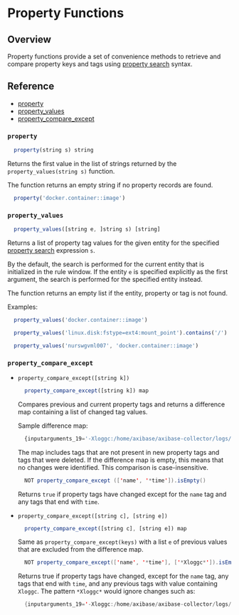 # Property Functions

## Overview

Property functions provide a set of convenience methods to retrieve and compare property keys and tags using [property search](property-search.md) syntax.

## Reference

* [property](#property)
* [property_values](#property_values)
* [property_compare_except](#property_compare_except)

### `property`

```javascript
  property(string s) string
```

Returns the first value in the list of strings returned by the `property_values(string s)` function. 

The function returns an empty string if no property records are found.

```javascript
  property('docker.container::image')
```

### `property_values`

```javascript
  property_values([string e, ]string s) [string]
```

Returns a list of property tag values for the given entity for the specified [property search](property-search.md) expression `s`.

By the default, the search is performed for the current entity that is initialized in the rule window. If the entity `e` is specified explicitly as the first argument, the search is performed for the specified entity instead.

The function returns an empty list if the entity, property or tag is not found.

Examples:

```javascript
  property_values('docker.container::image')
```

```javascript
  property_values('linux.disk:fstype=ext4:mount_point').contains('/')
```

```javascript
  property_values('nurswgvml007', 'docker.container::image')
```

### `property_compare_except`

* `property_compare_except([string k])`

  ```javascript
    property_compare_except([string k]) map
  ```

  Compares previous and current property tags and returns a difference map containing a list of changed tag values.

  Sample difference map:

  ```javascript
    {inputarguments_19='-Xloggc:/home/axibase/axibase-collector/logs/gc_29286.log' -> '-Xloggc:/home/axibase/axibase-collector/logs/gc_13091.log'}
  ```

  The map includes tags that are not present in new property tags and tags that were deleted.
  If the difference map is empty, this means that no changes were identified.
  This comparison is case-insensitive.

  ```java
    NOT property_compare_except (['name', '*time']).isEmpty()
  ```

  Returns `true` if property tags have changed except for the `name` tag and any tags that end with `time`.

* `property_compare_except([string c], [string e])`

  ```javascript
    property_compare_except([string c], [string e]) map
  ```

  Same as `property_compare_except(keys)` with a list `e` of previous values that are excluded from the difference map.

  ```java
    NOT property_compare_except(['name', '*time'], ['*Xloggc*']).isEmpty()
  ```

  Returns true if property tags have changed, except for the `name` tag, any tags that end with `time`, and any previous tags with value containing `Xloggc`. The pattern `*Xloggc*` would ignore changes such as:

  ``` java
    {inputarguments_19='-Xloggc:/home/axibase/axibase-collector/logs/gc_29286.log'-> '-Xloggc:/home/axibase/axibase-collector/logs/gc_13091.log'}
  ```

